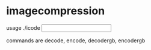 # imagecompression

usage ./icode <command> <input> <output> <image width> <image heigth>

commands are decode, encode, decodergb, encodergb
